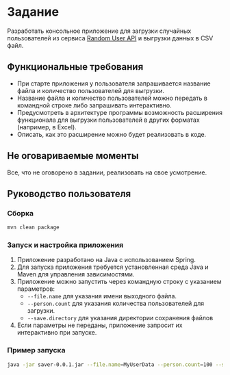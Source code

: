 # Задание

Разработать консольное приложение для загрузки случайных пользователей из сервиса [Random User API](https://api.randomuser.me) и выгрузки данных в CSV файл.

## Функциональные требования

- При старте приложения у пользователя запрашивается название файла и количество пользователей для выгрузки.
- Название файла и количество пользователей можно передать в командной строке либо запрашивать интерактивно.
- Предусмотреть в архитектуре программы возможность расширения функционала для выгрузки пользователей в других форматах (например, в Excel).
- Описать, как это расширение можно будет реализовать в коде.

## Не оговариваемые моменты

Все, что не оговорено в задании, реализовать на свое усмотрение.

## Руководство пользователя

### Сборка

```bash
mvn clean package
```

### Запуск и настройка приложения

1. Приложение разработано на Java с использованием Spring.
2. Для запуска приложения требуется установленная среда Java и Maven для управления зависимостями.
3. Приложение можно запустить через командную строку с указанием параметров:
    - `--file.name` для указания имени выходного файла.
    - `--person.count` для указания количества пользователей для загрузки.
    - `--save.directory` для указания директории сохранения файлов
4. Если параметры не переданы, приложение запросит их интерактивно при запуске.

### Пример запуска

```bash
java -jar saver-0.0.1.jar --file.name=MyUserData --person.count=100 --save.directory=./MyTest
```